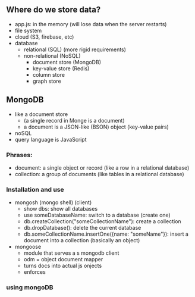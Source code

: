 
## Where do we store data?
- app.js: in the memory (will lose data when the server restarts)
- file system
- cloud (S3, firebase, etc)
- database 
    - relational (SQL) (more rigid requirements)
    - non-relational (NoSQL)
        - document store (MongoDB)
        - key-value store (Redis)
        - column store
        - graph store

## MongoDB
- like a document store 
    - (a single record in Monge is a document)
    - a document is a JSON-like (BSON) object (key-value pairs)
- noSQL
- query language is JavaScript

### Phrases:
- document: a single object or record (like a row in a relational database)
- collection: a group of documents (like tables in a relational database)

### Installation and use
* mongosh (mongo shell) (client)
    - show dbs: show all databases
    - use someDatabaseName: switch to a database (create one)
    - db.createCollection("someCollectionName"): create a collection
    - db.dropDatabase(): delete the current database
    - db.someCollectionName.insertOne({name: "someName"}): insert a document into a collection (basically an object)
* mongoose
    * module that serves a s mongodb client
    * odm = object document mapper
    * turns docs into actual js onjects
    * enforces

### using mongoDB

